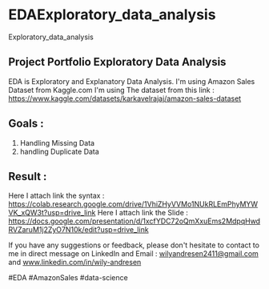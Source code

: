 # EDAExploratory_data_analysis
Exploratory_data_analysis

## Project Portfolio Exploratory Data Analysis
EDA is Exploratory and Explanatory Data Analysis. I'm using Amazon Sales Dataset from Kaggle.com 
I'm using The dataset from this link : https://www.kaggle.com/datasets/karkavelrajaj/amazon-sales-dataset

## **Goals** :
1. Handling Missing Data
2. handling Duplicate Data

## **Result** :
Here I attach link the syntax : https://colab.research.google.com/drive/1VhiZHyVVMo1NUkRLEmPhyMYWVK_xQW3t?usp=drive_link
Here I attach link the Slide : https://docs.google.com/presentation/d/1xcfYDC72oQmXxuEms2MdpqHwdRVZaruM1j2ZyO7N10k/edit?usp=drive_link

If you have any suggestions or feedback, please don't hesitate to contact to me in direct message on LinkedIn and Email : wilyandresen2411@gmail.com and www.linkedin.com/in/wily-andresen

#EDA
#AmazonSales
#data-science
